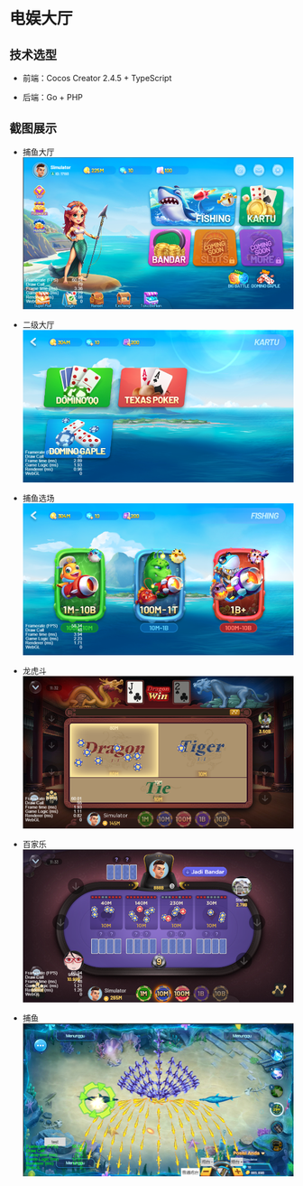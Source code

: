 # 电娱大厅

## 技术选型

-   前端：Cocos Creator 2.4.5 + TypeScript

-   后端：Go + PHP

## 截图展示

-   捕鱼大厅
    ![捕鱼大厅](../img/fish/Snipaste_2022-02-17_11-31-45.png)

-   二级大厅
    ![二级大厅](../img/fish/Snipaste_2022-02-17_11-39-21.png)

-   捕鱼选场
    ![捕鱼选场](../img/fish/Snipaste_2022-02-17_11-39-41.png)

-   龙虎斗
    ![龙虎斗](../img/fish/Snipaste_2022-02-17_11-33-06.png)

-   百家乐
    ![百家乐](../img/fish/Snipaste_2022-02-17_11-33-33.png)

-   捕鱼
    ![捕鱼](../img/fish/Snipaste_2022-02-17_11-55-06.png)
